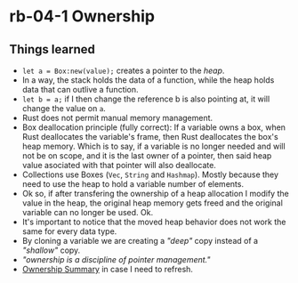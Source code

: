 # rb-04-1 Ownership

## Things learned

- `let a = Box:new(value);` creates a pointer to the _heap_.
- In a way, the stack holds the data of a function, while the heap holds
  data that can outlive a function.
- `let b = a;` if I then change the reference b is also pointing at,
  it will change the value on `a`.
- Rust does not permit manual memory management.
- Box deallocation principle (fully correct): If a variable owns a box,
  when Rust deallocates the variable's frame, then Rust deallocates the box's
  heap memory. Which is to say, if a variable is no longer needed and will
  not be on scope, and it is the last owner of a pointer, then said heap
  value asociated with that pointer will also deallocate.
- Collections use Boxes (`Vec`, `String` and `Hashmap`). Mostly because
  they need to use the heap to hold a variable number of elements.
- Ok so, if after transfering the ownership of a heap allocation I modify
  the value in the heap, the original heap memory gets freed and the original
  variable can no longer be used. Ok.
- It's important to notice that the moved heap behavior does not work the same
  for every data type.
- By cloning a variable we are creating a _"deep"_ copy instead of a _"shallow"_
  copy.
- _"ownership is a discipline of pointer management."_
- [Ownership Summary](https://rust-book.cs.brown.edu/ch04-01-what-is-ownership.html#summary) in case
  I need to refresh.
